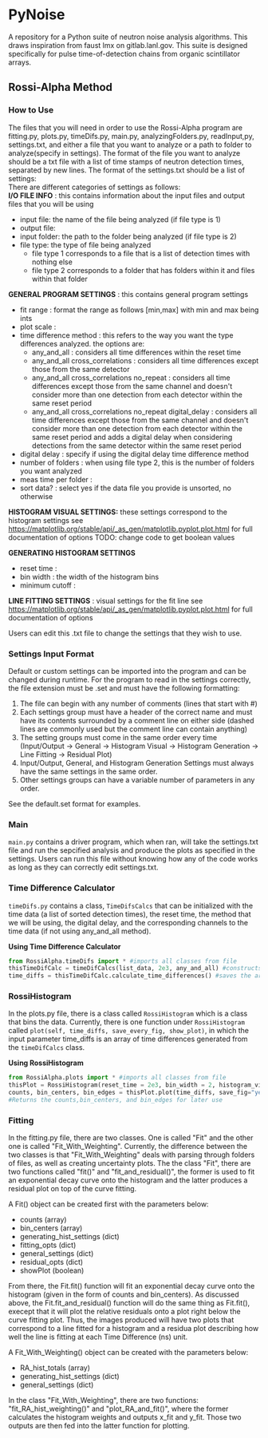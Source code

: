 # PyNoise

A repository for a Python suite of neutron noise analysis algorithms. This draws inspiration from faust lmx on gitlab.lanl.gov. This suite is designed specifically for pulse time-of-detection chains from organic scintillator arrays.

## Rossi-Alpha Method


### How to Use
The files that you will need in order to use the Rossi-Alpha program are fitting.py, plots.py, timeDifs.py, main.py, analyzingFolders.py, readInput,py, settings.txt, and either a file that you want to analyze or a path to folder to analyze(specify in settings). The format of the file you want to analyze should be a txt file with a list of time stamps of neutron detection times, separated by new lines. The format of the settings.txt should be a list of settings:  
There are different categories of settings as follows:  
**I/O FILE INFO** : this contains information about the input files and output files that you will be using
* input file: the name of the file being analyzed (if file type is 1)
* output file: 
* input folder: the path to the folder being analyzed (if file type is 2)   
* file type: the type of file being analyzed
    * file type 1 corresponds to a file that is a list of detection times with nothing else
    * file type 2 corresponds to a folder that has folders within it and files within that folder  
 
**GENERAL PROGRAM SETTINGS** : this contains general program settings     
* fit range : format the range as follows [min,max] with min and max being ints  
* plot scale :  
* time difference method : this refers to the way you want the type differences analyzed. the options are:  
    * any_and_all :  considers all time differences within the reset time
    * any_and_all cross_correlations :  considers all time differences except those from the same detector
    * any_and_all cross_correlations no_repeat :  considers all time differences except those from the same channel and doesn't consider more than one detection from each detector within the same reset period
    * any_and_all cross_correlations no_repeat digital_delay :  considers all time differences except those from the same channel and doesn't consider more than one detection from each detector within the same reset period and adds a digital delay when considering detections from the same detector within the same reset period
* digital delay : specify if using the digital delay time difference method
* number of folders : when using file type 2, this is the number of folders you want analyzed  
* meas time per folder :  
* sort data? : select yes if the data file you provide is unsorted, no otherwise  

**HISTOGRAM VISUAL SETTINGS:** these settings correspond to the histogram settings see https://matplotlib.org/stable/api/_as_gen/matplotlib.pyplot.plot.html for full documentation of options TODO: change code to get boolean values

**GENERATING HISTOGRAM SETTINGS**  
* reset time :   
* bin width : the width of the histogram bins  
* minimum cutoff :  

**LINE FITTING SETTINGS** : visual settings for the fit line see https://matplotlib.org/stable/api/_as_gen/matplotlib.pyplot.plot.html for full documentation of options    

Users can edit this .txt file to change the settings that they wish to use.

### Settings Input Format
Default or custom settings can be imported into the program and can be changed during runtime. For the program to read in the settings correctly, the file extension must be .set and must have the following formatting:
1. The file can begin with any number of comments (lines that start with #)
2. Each settings group must have a header of the correct name and must have its contents surrounded by a comment line on either side (dashed lines are commonly used but the comment line can contain anything)
3. The setting groups must come in the same order every time (Input/Output -> General -> Histogram Visual -> Histogram Generation -> Line Fitting -> Residual Plot)
4. Input/Output, General, and Histogram Generation Settings must always have the same settings in the same order.
5. Other settings groups can have a variable number of parameters in any order.

See the default.set format for examples.

### Main
```main.py``` contains a driver program, which when ran, will take the settings.txt file and run the sepcified analysis and produce the plots as specified in the settings. Users can run this file without knowing how any of the code works as long as they can correctly edit settings.txt.   

### Time Difference Calculator
```timeDifs.py``` contains a class, ```TimeDifsCalcs``` that can be initialized with the time data (a list of sorted detection times), the reset time, the method that we will be using, the digital delay, and the corresponding channels to the time data (if not using any_and_all method).

**Using Time Difference Calculator**
```python
from RossiAlpha.timeDifs import * #imports all classes from file
thisTimeDifCalc = timeDifCalcs(list_data, 2e3, any_and_all) #constructs an object called thisTimeDifCalc with a reset time of 2000 and method = any_and_all
time_diffs = thisTimeDifCalc.calculate_time_differences() #saves the array of time diffs as time_diffs
```

### RossiHistogram
In the plots.py file, there is a class called ```RossiHistogram``` which is a class that bins the data. Currently, there is one function under ```RossiHistogram``` called ```plot(self, time_diffs, save_every_fig, show_plot)```, in which the input parameter time_diffs is an array of time differences generated from the ```timeDifCalcs``` class.

**Using RossiHistogram**
```python
from RossiAlpha.plots import * #imports all classes from file
thisPlot = RossiHistogram(reset_time = 2e3, bin_width = 2, histogram_visual_settings, save_dir = '/path/to/save/plot.png') #construct a RossiHistogram object specifying the reset time, bin width, visual settings, and (optional) path to where you want plot to save
counts, bin_centers, bin_edges = thisPlot.plot(time_diffs, save_fig="yes", show_plot="no") #constructs the histogram with the time differences and saves it to the save_dir
#Returns the counts,bin_centers, and bin_edges for later use
```


### Fitting
In the fitting.py file, there are two classes. One is called "Fit" and the other one is called "Fit_With_Weighting". Currently, the difference between the two classes is that "Fit_With_Weighting" deals with parsing through folders of files, as well as creating uncertainty plots. The the class "Fit", there are two functions called "fit()" and "fit_and_residual()", the former is used to fit an exponential decay curve onto the histogram and the latter produces a residual plot on top of the curve fitting.

A Fit() object can be created first with the parameters below: 

* counts (array)
* bin_centers (array)
* generating_hist_settings (dict)
* fitting_opts (dict)
* general_settings (dict)
* residual_opts (dict)
* showPlot (boolean)

From there, the Fit.fit() function will fit an exponential decay curve onto the histogram (given in the form of counts and bin_centers). As discussed above, the Fit.fit_and_residual() function will do the same thing as Fit.fit(), execept that it will plot the relative residuals onto a plot right below the curve fitting plot. Thus, the images produced will have two plots that correspond to a line fitted for a histogram and a residua plot describing how well the line is fitting at each Time Difference (ns) unit. 



A Fit_With_Weighting() object can be created with the parameters below:

* RA_hist_totals (array)
* generating_hist_settings (dict)
* general_settings (dict)

In the class "Fit_With_Weighting", there are two functions: "fit_RA_hist_weighting()" and "plot_RA_and_fit()", where the former calculates the histogram weights and outputs x_fit and y_fit. Those two outputs are then fed into the latter function for plotting.
